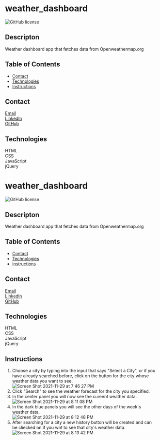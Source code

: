 # weather_dashboard
![GitHub license](https://img.shields.io/badge/license-MIT-blue.svg)
## Descripton
Weather dashboard app that fetches data from Openweathermap.org

## Table of Contents
* [Contact](#contact)
* [Technologies](#technologies)  
* [Instructions](#instructions)

## Contact
<a href="mailto: matthewbrignola@du.edu">Email</a> <br>
<a href="https://www.linkedin.com/in/matthewbrignola/">LinkedIn</a> <br>
<a href="https://github.com/PrismaticDevelopmentStudios">GitHub</a> <br>
## Technologies
  HTML
  <br>CSS
  <br>JavaScript
  <br>jQuery
# weather_dashboard
![GitHub license](https://img.shields.io/badge/license-MIT-blue.svg)
## Descripton
Weather dashboard app that fetches data from Openweathermap.org

## Table of Contents
* [Contact](#contact)
* [Technologies](#technologies)  
* [Instructions](#instructions)

## Contact
<a href="mailto: matthewbrignola@du.edu">Email</a> <br>
<a href="https://www.linkedin.com/in/matthewbrignola/">LinkedIn</a> <br>
<a href="https://github.com/PrismaticDevelopmentStudios">GitHub</a> <br>
## Technologies
  HTML
  <br>CSS
  <br>JavaScript
  <br>jQuery
## Instructions
1. Choose a city by typing into the input that says "Select a City", or if you have already searched before, click on the button for the city whose weather data you want to see. <br>
![Screen Shot 2021-11-29 at 7 46 27 PM](https://user-images.githubusercontent.com/34839284/143978605-169d5ad8-3342-49d5-8319-f2aed7b569a8.png)
2. Click "Search" to see the weather forecast for the city you specified. <br>
3. In the center panel you will now see the cureent weather data. <br>
![Screen Shot 2021-11-29 at 8 11 08 PM](https://user-images.githubusercontent.com/34839284/143979069-ff9ba16c-de97-4d85-8d83-dd4e6c7ecc37.png)
4. In the dark blue panels you will see the other days of the week's weather data. <br>
 ![Screen Shot 2021-11-29 at 8 12 48 PM](https://user-images.githubusercontent.com/34839284/143979220-1e85c1bc-fccf-4ec8-acf4-78a98a58d3e4.png)
5. After searching for a city a new history button will be created and can be cliecked on if you wnt to see that city's weather data. <br>
![Screen Shot 2021-11-29 at 8 13 42 PM](https://user-images.githubusercontent.com/34839284/143979299-4789ee8b-2d78-4c63-a408-b06abc9d5af1.png)





